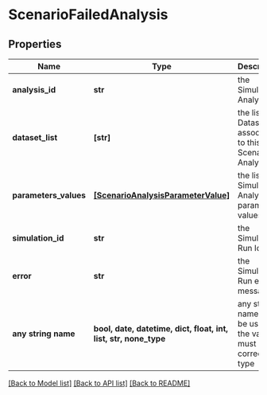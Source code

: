 # ScenarioFailedAnalysis


## Properties
Name | Type | Description | Notes
------------ | ------------- | ------------- | -------------
**analysis_id** | **str** | the Simulator Analysis Id | 
**dataset_list** | **[str]** | the list of Dataset Id associated to this Scenario Analysis | [optional] 
**parameters_values** | [**[ScenarioAnalysisParameterValue]**](ScenarioAnalysisParameterValue.md) | the list of Simulator Analysis parameters values | [optional] 
**simulation_id** | **str** | the Simulation Run Id | [optional] [readonly] 
**error** | **str** | the Simulation Run error message | [optional] [readonly] 
**any string name** | **bool, date, datetime, dict, float, int, list, str, none_type** | any string name can be used but the value must be the correct type | [optional]

[[Back to Model list]](../README.md#documentation-for-models) [[Back to API list]](../README.md#documentation-for-api-endpoints) [[Back to README]](../README.md)


